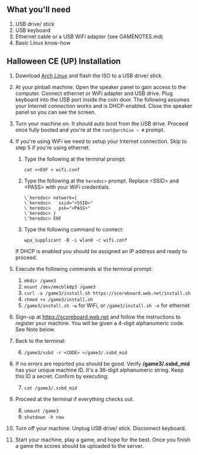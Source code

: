 What you'll need
----------------

1. USB drive/ stick
2. USB keyboard
3. Ethernet cable or a USB WiFi adapter (see GAMENOTES.md)
4. Basic Linux know-how


Halloween CE (UP) Installation
------------------------------

1. Download [Arch Linux](https://archlinux.org/download/) and flash the ISO to
   a USB drive/ stick.

2. At your pinball machine.  Open the speaker panel to gain access to the computer.
   Connect ethernet or WiFi adapter and USB drive.  Plug keyboard into the
   USB port inside the coin door.  The following assumes your Internet connection
   works and is DHCP-enabled.  Close the speaker panel so you can see the screen.

3. Turn your machine on.  It should auto boot from the USB drive.  Proceed
   once fully booted and you're at the `root@archiso ~ #` prompt.

4. If you're using WiFi we need to setup your Internet connection. Skip
   to step 5 if you're using ethernet.

   1. Type the following at the terminal prompt:
      
      `cat <<EOF > wifi.conf`

   2. Type the following at the `heredoc>` prompt. Replace &lt;SSID&gt; and
   &lt;PASS&gt; with your WiFi credentials.

      ```
      \`heredoc> network={
      \`heredoc>   ssid="<SSID>"
      \`heredoc>   psk="<PASS>"
      \`heredoc> }
      \'heredoc> EOF
      ```
   3. Type the following command to connect:
      
      `wpa_supplicant -B -i wlan0 -c wifi.conf`

   If DHCP is enabled you should be assigned an IP address and ready to proceed.
   
5. Execute the following commands at the terminal prompt:

    1. `mkdir /game3`
    2. `mount /dev/mmcblk0p3 /game3`
    3. `curl -o /game3/install.sh https://scoreboard.web.net/install.sh`
    4. `chmod +x /game3/install.sh`
    5. `/game3/install.sh -w` for WiFi, or `/game3/install.sh -e` for ethernet

6. Sign-up at https://scoreboard.web.net and follow the instructions to
   register your machine.  You will be given a 4-digit alphanumeric code.
   See Note below.

7. Back to the terminal:

    6. `/game3/ssbd -r <CODE> >/game3/.ssbd_mid`

8. If no errors are reported you should be good.  Verify **/game3/.ssbd_mid**
   has your unique machine ID.  It's a 36-digit alphanumeric string.
   Keep this ID a secret.  Confirm by executing:

    7. `cat /game3/.ssbd_mid`

9. Proceed at the terminal if everything checks out.

    8. `umount /game3`
    9. `shutdown -h now`

10. Turn off your machine.  Unplug USB drive/ stick.  Disconnect keyboard.

11. Start your machine, play a game, and hope for the best.  Once you finish
    a game the scores should be uploaded to the server.

